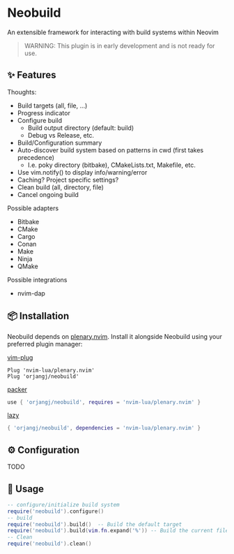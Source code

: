 # Neobuild

An extensible framework for interacting with build systems within Neovim

> WARNING: This plugin is in early development and is not ready for use.

## ✨ Features

Thoughts:

- Build targets (all, file, ...)
- Progress indicator
- Configure build
  - Build output directory (default: build)
  - Debug vs Release, etc.
- Build/Configuration summary
- Auto-discover build system based on patterns in cwd (first takes precedence)
  - I.e. poky directory (bitbake), CMakeLists.txt, Makefile, etc.
- Use vim.notify() to display info/warning/error
- Caching? Project specific settings?
- Clean build (all, directory, file)
- Cancel ongoing build

Possible adapters

- Bitbake
- CMake
- Cargo
- Conan
- Make
- Ninja
- QMake

Possible integrations

- nvim-dap

## 📦 Installation

Neobuild depends on [plenary.nvim](https://github.com/nvim-lua/plenary.nvim).
Install it alongside Neobuild using your preferred plugin manager:

[vim-plug](https://github.com/junegunn/vim-plug)

```vim
Plug 'nvim-lua/plenary.nvim'
Plug 'orjangj/neobuild'
```

[packer](https://github.com/wbthomason/packer.nvim)

```lua
use { 'orjangj/neobuild', requires = 'nvim-lua/plenary.nvim' }
```

[lazy](https://github.com/folke/lazy.nvim)

```lua
{ 'orjangj/neobuild', dependencies = 'nvim-lua/plenary.nvim' }
```

## ⚙️ Configuration

TODO

## 🚀 Usage

```lua
-- configure/initialize build system
require('neobuild').configure()
-- build
require('neobuild').build()  -- Build the default target
require('neobuild').build(vim.fn.expand('%')) -- Build the current file
-- Clean
require('neobuild').clean()
```
